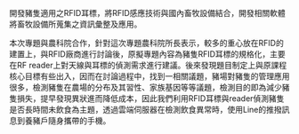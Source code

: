 開發豬隻適用之RFID耳標，將RFID感應技術與國內畜牧設備結合，開發相關軟體將畜牧設備所蒐集之資訊彙整及應用。

本次專題與農科院合作，針對這次專題農科院所長表示，較多的重心放在RFID的建置上，與RFID廠商進行討論後，原擬專題內容為豬隻RFID耳標的規格化，主要在RF reader上對天線與耳標的偵測需求進行建議。後來發現題目制定上與原課程核心目標有些出入，因而在討論過程中，找到一相關議題，豬場對豬隻的管理應用很多，檢測豬隻在農場的分布及其習性、家族基因等等議題，檢測目的即為減少豬隻損失，提早發現異狀進而降低成本，因此我們利用RFID耳標與reader偵測豬隻是否長時間未飲食為主題，透過雲端伺服器在檢測飲食異常時，使用Line的推撥訊息到養豬戶隨身攜帶的手機。
